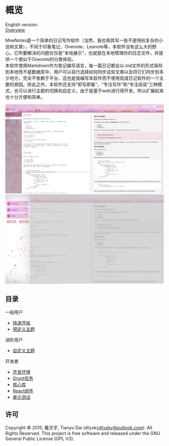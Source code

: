 # 概览

English version:  
[Overview](http://moe-notes.dtysky.moe/en)

MoeNotes是一个简单的日记写作软件（当然，我也用其写一些不是特别复杂的小说和文章），不同于印象笔记、Onenote、Leanote等，本软件没有这么大的野心，它所要解决的问题仅仅是“本地展示”，也就是在本地管理你的日志文件，并提供一个类似于Onenote的分类体验。  
本软件使用Markdown作为笔记编写语言，每一篇日记都会以.md文件的形式保存到本地而不是数据库中，用户可以自行选择如何同步这些文章以及将它们同步到多少地方，完全不依赖于平台，这也是我编写本软件而不使用现成日记软件的一个主要的原因。除此之外，本软件还支持“即写即看”，“专注写作”和“专注阅读”三种模式，也可以进行主题的切换和自定义，由于是基于web进行得开发，所以扩展起来也十分方便和简单。  

![preview-main](../preview-main.jpg)  
![preview-books](../preview-books.jpg)

## 目录

一般用户  
- [快速开始](./QuickStart.md)
- [预定义主题](./Theme-PreDefine.md)

进阶用户
- [自定义主题]()

开发者
- [开发环境]()
- [Grunt任务]()
- [核心库]()
- [React组件]()
- [单元测试]()

## 许可

Copyright © 2015, 戴天宇, Tianyu Dai (dtysky<dtysky@outlook.com>). All Rights Reserved. This project is free software and released under the GNU General Public License (GPL V3).